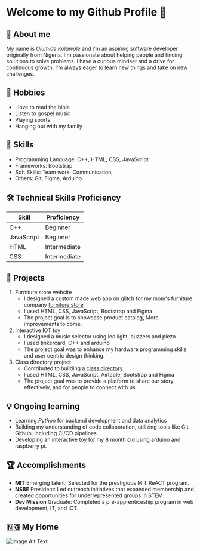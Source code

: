 # Welcome to my Github Profile &#x1F44B;

## &#x1F464; About me

My name is _Olumide Kolawole_ and i'm an aspiring software developer originally from
Nigeria. I'm passionate about helping people and finding solutions to solve problems.
I have a curious mindset and a drive for continuous growth. I'm always eager to
learn new things and take on new challenges.

## &#x1F9E9; Hobbies

- I love to read the bible
- Listen to gospel music
- Playing sports
- Hanging out with my family

## &#x1F9F0; Skills

- Programming Language: C++, HTML, CSS, JavaScript
- Frameworks: Bootstrap
- Soft Skills: Team work, Communication,
- Others: Git, Figma, Arduino

## &#x1F6E0; Technical Skills Proficiency

| Skill      | Proficiency  |
| ---------- | ------------ |
| C++        | Beginner     |
| JavaScript | Beginner     |
| HTML       | Intermediate |
| CSS        | Intermediate |

## &#x1F680; Projects

1. Furniture store website
   - I designed a custom made web app on glitch for my mom's furniture company
     [furniture store](https://jk-furniture-v1.glitch.me)
   - I used HTML, CSS, JavaScript, Bootstrap and Figma
   - The project goal is to showcase product catalog,
     More improvements to come.
2. Interactive IOT toy
   - I designed a music selector using led light, buzzers and piezo
   - I used tinkercard, C++ and arduino
   - The project goal was to enhance my hardware programming skills and
     user centric design thinking.
3. Class directory project
   - Contributed to building a [class directory](https://dm-fall-2024-cohort27.glitch.me)
   - I used HTML, CSS, JavaScript, Airtable, Bootstrap and Figma
   - The project goal was to provide a platform to share our story effectively, and
   for people to connect with us.

## &#x1F4A1; Ongoing learning

- Learning _Python_ for backend development and data analytics
- Building my understanding of code collaboration, utilizing tools like Git, Github,
  including CI/CD pipelines
- Developing an interactive toy for my 8 month old using arduino and raspberry pi.

## &#x1F3C6; Accomplishments

- **MIT** Emerging talent: Selected for the prestigious MIT ReACT program.
- **NSBE** President: Led outreach initiatives that expanded membership and created
  opportunities for underrepresented groups in STEM.
- **Dev Mission** Graduate: Completed a pre-apprenticeship program in web development,
  IT, and IOT.

## &#x1F1F3;&#x1F1EC; My Home

![Image Alt Text](https://images.unsplash.com/photo-1678652225243-8445e7535e36?q=80&w=1624&auto=format&fit=crop&ixlib=rb-4.0.3&ixid=M3wxMjA3fDB8MHxwaG90by1wYWdlfHx8fGVufDB8fHx8fA%3D%3D)
